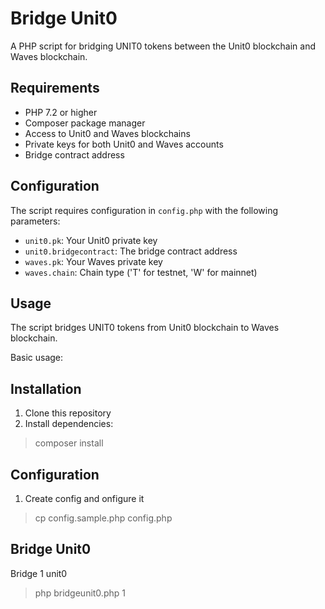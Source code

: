 # Bridge Unit0

A PHP script for bridging UNIT0 tokens between the Unit0 blockchain and Waves blockchain.

## Requirements

- PHP 7.2 or higher
- Composer package manager
- Access to Unit0 and Waves blockchains
- Private keys for both Unit0 and Waves accounts
- Bridge contract address

## Configuration

The script requires configuration in `config.php` with the following parameters:

- `unit0.pk`: Your Unit0 private key
- `unit0.bridgecontract`: The bridge contract address
- `waves.pk`: Your Waves private key  
- `waves.chain`: Chain type ('T' for testnet, 'W' for mainnet)

## Usage

The script bridges UNIT0 tokens from Unit0 blockchain to Waves blockchain.

Basic usage:

## Installation

1. Clone this repository
2. Install dependencies:

>  composer install

## Configuration

1. Create config and onfigure it

> cp config.sample.php config.php

## Bridge Unit0

Bridge 1 unit0

> php bridgeunit0.php 1
